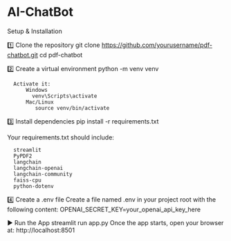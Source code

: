 # AI-ChatBot

Setup & Installation


1️⃣ Clone the repository
      git clone https://github.com/yourusername/pdf-chatbot.git
      cd pdf-chatbot

2️⃣ Create a virtual environment
      python -m venv venv


      Activate it:
          Windows
            venv\Scripts\activate
          Mac/Linux
             source venv/bin/activate

3️⃣ Install dependencies
      pip install -r requirements.txt


Your requirements.txt should include:

      streamlit
      PyPDF2
      langchain
      langchain-openai
      langchain-community
      faiss-cpu
      python-dotenv

4️⃣ Create a .env file
      Create a file named .env in your project root with the following content:
      OPENAI_SECRET_KEY=your_openai_api_key_here

      
▶️ Run the App
streamlit run app.py
      Once the app starts, open your browser at:
      http://localhost:8501
